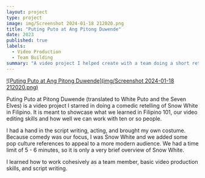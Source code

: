 ```yaml
---
layout: project
type: project
image: img/Screenshot 2024-01-18 212020.png
title: "Puting Puto at Ang Pitong Duwende"
date: 2023
published: true
labels:
  - Video Production
  - Team Building
summary: "A video project I helped create with a team doing a short retelling of Snow White for Filipino 101."
---
```


[![Puting Puto at Ang Pitong Duwende](img/Screenshot 2024-01-18 212020.png)](https://youtu.be/i7CSvHoLFMY?si=UefFOXLudUuMFWfh "Puting Puto at Ang Pitong Duwende")

Puting Puto at Pitong Duwende (translated to White Puto and the Seven Elves) is a video project I starred in doing a comedic retelling of Snow White in Filipino. It is meant to showcase what we learned in Filipino 101, our video editing skills and how well we can work with ten or so people.

I had a hand in the script writing, acting, and brought my own costume. Because comedy was our focus, I was Snow White and we added some pop culture references to appeal to a more modern audience. We had a time limit of 5 - 6 minutes, so it is only a very brief overview of Snow White.

I learned how to work cohesively as a team member, basic video production skills, and script writing. 
